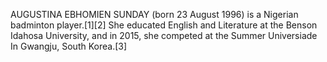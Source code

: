 AUGUSTINA EBHOMIEN SUNDAY (born 23 August 1996) is a Nigerian badminton player.[1][2] She educated English and Literature at the Benson Idahosa University, and in 2015, she competed at the Summer Universiade In Gwangju, South Korea.[3]
